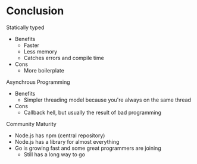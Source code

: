 # Conclusion

Statically typed
* Benefits
  * Faster
  * Less memory
  * Catches errors and compile time
* Cons
  * More boilerplate

Asynchrous Programming
* Benefits
  * Simpler threading model because you're always on the same thread
* Cons
  * Callback hell, but usually the result of bad programming

Community Maturity
* Node.js has npm (central repository)
* Node.js has a library for almost everything
* Go is growing fast and some great programmers are joining
  * Still has a long way to go
